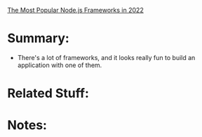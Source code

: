 [The Most Popular Node.js Frameworks in 2022](https://stackdiary.com/node-js-frameworks/)
# Summary:
- There's a lot of frameworks, and it looks really fun to build an application with one of them.
# Related Stuff:
# Notes:
